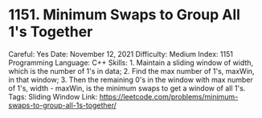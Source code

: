 # 1151. Minimum Swaps to Group All 1's Together

Careful: Yes
Date: November 12, 2021
Difficulty: Medium
Index: 1151
Programming Language: C++
Skills: 1. Maintain a sliding window of width, which is the number of 1's in data;
2. Find the max number of 1's, maxWin, in that window;
3. Then the remaining 0's in the window with max number of 1's, width - maxWin, is the minimum swaps to get a window of all 1's.
Tags: Sliding Window
Link: https://leetcode.com/problems/minimum-swaps-to-group-all-1s-together/